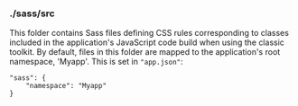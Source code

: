 ### ./sass/src

This folder contains Sass files defining CSS rules corresponding to classes
included in the application's JavaScript code build when using the classic toolkit.
By default, files in this folder are mapped to the application's root namespace, 'Myapp'.
This is set in `"app.json"`:

    "sass": {
        "namespace": "Myapp"
    }